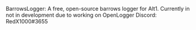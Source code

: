 BarrowsLogger: A free, open-source barrows logger for Alt1. Currently in not in development due to working on OpenLogger
Discord: RedX1000#3655
